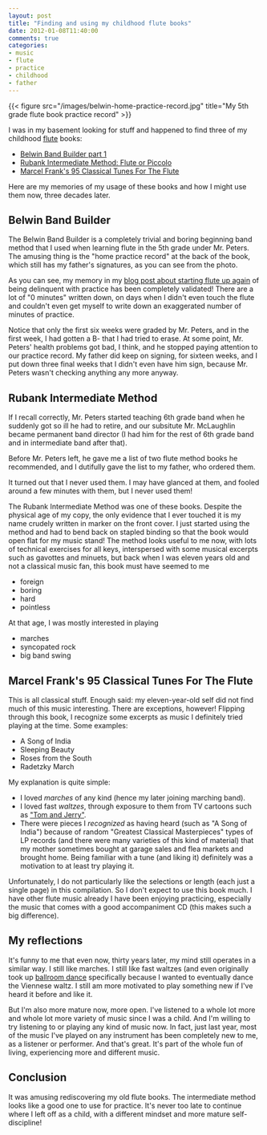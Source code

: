 ```yaml
---
layout: post
title: "Finding and using my childhood flute books"
date: 2012-01-08T11:40:00
comments: true
categories:
- music
- flute
- practice
- childhood
- father
---
```

{{< figure src="/images/belwin-home-practice-record.jpg" title="My 5th grade flute book practice record" >}}

I was in my basement looking for stuff and happened to find three of my childhood [flute](/blog/categories/flute/) books:

- [Belwin Band Builder part 1](http://www.amazon.com/Belwin-Band-Builder-Part-Flute/dp/B000M0CLSW)
- [Rubank Intermediate Method: Flute or Piccolo](http://www.amazon.com/Rubank-Intermediate-Method-Piccolo-Educational/dp/1423444221)
- [Marcel Frank's 95 Classical Tunes For The Flute](http://www.amazon.com/Marcel-Franks-Classical-Tunes-Flute/dp/B002JVQCWI)

Here are my memories of my usage of these books and how I might use them now, three decades later.

<!--more-->

## Belwin Band Builder

The Belwin Band Builder is a completely trivial and boring beginning band method that I used when learning flute in the 5th grade under Mr. Peters. The amusing thing is the "home practice record" at the back of the book, which still has my father's signatures, as you can see from the photo.

As you can see, my memory in my [blog post about starting flute up again](/blog/2011/11/09/taking-up-flute-again-after-decades/) of being delinquent with practice has been completely validated! There are a lot of "0 minutes" written down, on days when I didn't even touch the flute and couldn't even get myself to write down an exaggerated number of minutes of practice.

Notice that only the first six weeks were graded by Mr. Peters, and in the first week, I had gotten a B- that I had tried to erase. At some point, Mr. Peters' health problems got bad, I think, and he stopped paying attention to our practice record. My father did keep on signing, for sixteen weeks, and I put down three final weeks that I didn't even have him sign, because Mr. Peters wasn't checking anything any more anyway.

## Rubank Intermediate Method

If I recall correctly, Mr. Peters started teaching 6th grade band when he suddenly got so ill he had to retire, and our subsitute Mr. McLaughlin became permanent band director (I had him for the rest of 6th grade band and in intermediate band after that).

Before Mr. Peters left, he gave me a list of two flute method books he recommended, and I dutifully gave the list to my father, who ordered them.

It turned out that I never used them. I may have glanced at them, and fooled around a few minutes with them, but I never used them!

The Rubank Intermediate Method was one of these books. Despite the physical age of my copy, the only evidence that I ever touched it is my name crudely written in marker on the front cover. I just started using the method and had to bend back on stapled binding so that the book would open flat for my music stand! The method looks useful to me now, with lots of technical exercises for all keys, interspersed with some musical excerpts such as gavottes and minuets, but back when I was eleven years old and not a classical music fan, this book must have seemed to me

- foreign
- boring
- hard
- pointless

At that age, I was mostly interested in playing

- marches
- syncopated rock
- big band swing

## Marcel Frank's 95 Classical Tunes For The Flute

This is all classical stuff. Enough said: my eleven-year-old self did not find much of this music interesting. There are exceptions, however! Flipping through this book, I recognize some excerpts as music I definitely tried playing at the time. Some examples:

- A Song of India
- Sleeping Beauty
- Roses from the South
- Radetzky March

My explanation is quite simple:

- I loved *marches* of any kind (hence my later joining marching band).
- I loved fast *waltzes*, through exposure to them from TV cartoons such as ["Tom and Jerry"](http://en.wikipedia.org/wiki/Tom_and_Jerry).
- There were pieces I *recognized* as having heard (such as "A Song of India") because of random "Greatest Classical Masterpieces" types of LP records (and there were many varieties of this kind of material) that my mother sometimes bought at garage sales and flea markets and brought home. Being familiar with a tune (and liking it) definitely was a motivation to at least try playing it.

Unfortunately, I do not particularly like the selections or length (each just a single page) in this compilation. So I don't expect to use this book much. I have other flute music already I have been enjoying practicing, especially the music that comes with a good accompaniment CD (this makes such a big difference).

## My reflections

It's funny to me that even now, thirty years later, my mind still operates in a similar way. I still like marches. I still like fast waltzes (and even originally took up [ballroom dance](/blog/categories/ballroom-dance/) specifically because I wanted to eventually dance the Viennese waltz. I still am more motivated to play something new if I've heard it before and like it.

But I'm also more mature now, more open. I've listened to a whole lot more and whole lot more variety of music since I was a child. And I'm willing to try listening to or playing any kind of music now. In fact, just last year, most of the music I've played on any instrument has been completely new to me, as a listener or performer. And that's great. It's part of the whole fun of living, experiencing more and different music.

## Conclusion

It was amusing rediscovering my old flute books. The intermediate method looks like a good one to use for practice. It's never too late to continue where I left off as a child, with a different mindset and more mature self-discipline!
